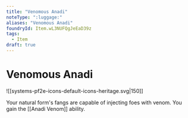 ```yaml
---
title: "Venomous Anadi"
noteType: ":luggage:"
aliases: "Venomous Anadi"
foundryId: Item.wL3NUFQgJeEaD39z
tags:
  - Item
draft: true
---
```


# Venomous Anadi
![[systems-pf2e-icons-default-icons-heritage.svg|150]]

Your natural form's fangs are capable of injecting foes with venom. You gain the [[Anadi Venom]] ability.
